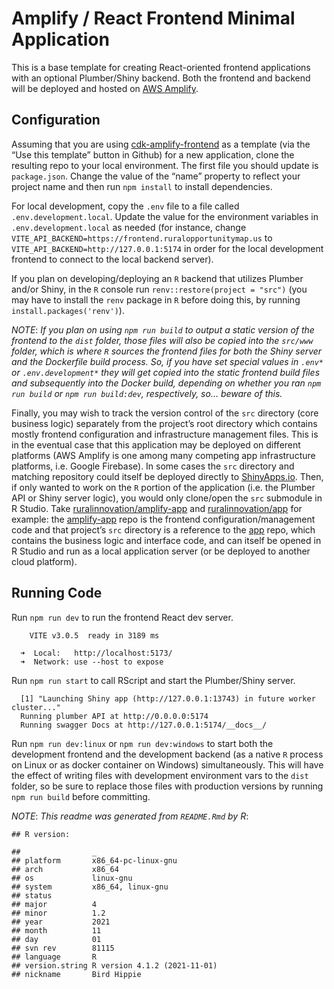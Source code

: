 # Amplify / React Frontend Minimal Application

This is a base template for creating React-oriented frontend
applications with an optional Plumber/Shiny backend. Both the frontend
and backend will be deployed and hosted on [AWS
Amplify](https://docs.amplify.aws/cli/usage/containers/).

## Configuration

Assuming that you are using
[cdk-amplify-frontend](https://github.com/ruralinnovation/cdk-amplify-frontend)
as a template (via the “Use this template” button in Github) for a new
application, clone the resulting repo to your local environment. The
first file you should update is `package.json`. Change the value of the
“name” property to reflect your project name and then run `npm install`
to install dependencies.

For local development, copy the `.env` file to a file called
`.env.development.local`. Update the value for the environment variables
in `.env.development.local` as needed (for instance, change
`VITE_API_BACKEND=https://frontend.ruralopportunitymap.us` to
`VITE_API_BACKEND=http://127.0.0.1:5174` in order for the local
development frontend to connect to the local backend server).

If you plan on developing/deploying an `R` backend that utilizes Plumber
and/or Shiny, in the `R` console run `renv::restore(project = "src")`
(you may have to install the `renv` package in `R` before doing this, by
running `install.packages('renv')`).

*NOTE*: *If you plan on using `npm run build` to output a static version
of the frontend to the `dist` folder, those files will also be copied
into the `src/www` folder, which is where `R` sources the frontend files
for both the Shiny server and the Dockerfile build process. So, if you
have set special values in `.env*` or `.env.development*` they will get
copied into the static frontend build files and subsequently into the
Docker build, depending on whether you ran `npm run build` or
`npm run build:dev`, respectively, so… beware of this.*

Finally, you may wish to track the version control of the `src`
directory (core business logic) separately from the project’s root
directory which contains mostly frontend configuration and
infrastructure management files. This is in the eventual case that this
application may be deployed on different platforms (AWS Amplify is one
among many competing app infrastructure platforms, i.e. Google
Firebase). In some cases the `src` directory and matching repository
could itself be deployed directly to [ShinyApps.io](ShinyApps.io). Then,
if only wanted to work on the `R` portion of the application (i.e. the
Plumber API or Shiny server logic), you would only clone/open the `src`
submodule in R Studio. Take
[ruralinnovation/amplify-app](https://github.com/ruralinnovation/amplify-app)
and [ruralinnovation/app](https://github.com/ruralinnovation/app) for
example: the
[amplify-app](https://github.com/ruralinnovation/amplify-app) repo is
the frontend configuration/management code and that project’s `src`
directory is a reference to the
[app](https://github.com/ruralinnovation/app) repo, which contains the
business logic and interface code, and can itself be opened in R Studio
and run as a local application server (or be deployed to another cloud
platform).

## Running Code

Run `npm run dev` to run the frontend React dev server.


        VITE v3.0.5  ready in 3189 ms

      ➜  Local:   http://localhost:5173/
      ➜  Network: use --host to expose

Run `npm run start` to call RScript and start the Plumber/Shiny server.


      [1] "Launching Shiny app (http://127.0.0.1:13743) in future worker cluster..."
      Running plumber API at http://0.0.0.0:5174
      Running swagger Docs at http://127.0.0.1:5174/__docs__/

Run `npm run dev:linux` or `npm run dev:windows` to start both the
development frontend and the development backend (as a native `R`
process on Linux or as docker container on Windows) simultaneously. This
will have the effect of writing files with development environment vars
to the `dist` folder, so be sure to replace those files with production
versions by running `npm run build` before committing.

*NOTE*: *This readme was generated from `README.Rmd` by R*:

    ## R version:

    ##                _                           
    ## platform       x86_64-pc-linux-gnu         
    ## arch           x86_64                      
    ## os             linux-gnu                   
    ## system         x86_64, linux-gnu           
    ## status                                     
    ## major          4                           
    ## minor          1.2                         
    ## year           2021                        
    ## month          11                          
    ## day            01                          
    ## svn rev        81115                       
    ## language       R                           
    ## version.string R version 4.1.2 (2021-11-01)
    ## nickname       Bird Hippie
